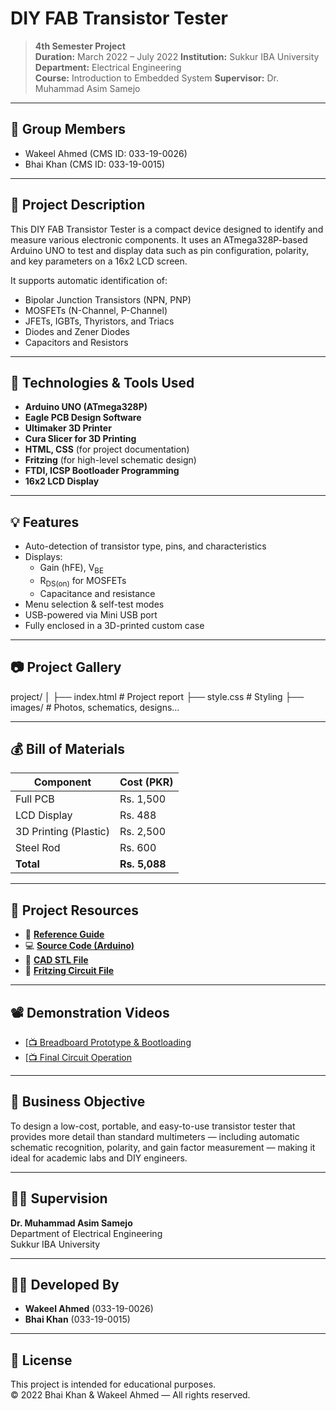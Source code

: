 # DIY FAB Transistor Tester

> **4th Semester Project**  
> **Duration:** March 2022 – July 2022
> **Institution:** Sukkur IBA University  
> **Department:** Electrical Engineering  
> **Course:** Introduction to Embedded System 
> **Supervisor:** Dr. Muhammad Asim Samejo 

---

## 👥 Group Members

- Wakeel Ahmed (CMS ID: 033-19-0026)  
- Bhai Khan (CMS ID: 033-19-0015)

---

## 📌 Project Description

This DIY FAB Transistor Tester is a compact device designed to identify and measure various electronic components. It uses an ATmega328P-based Arduino UNO to test and display data such as pin configuration, polarity, and key parameters on a 16x2 LCD screen.

It supports automatic identification of:
- Bipolar Junction Transistors (NPN, PNP)
- MOSFETs (N-Channel, P-Channel)
- JFETs, IGBTs, Thyristors, and Triacs
- Diodes and Zener Diodes
- Capacitors and Resistors

---

## 🧰 Technologies & Tools Used

- **Arduino UNO (ATmega328P)**
- **Eagle PCB Design Software**
- **Ultimaker 3D Printer**
- **Cura Slicer for 3D Printing**
- **HTML, CSS** (for project documentation)
- **Fritzing** (for high-level schematic design)
- **FTDI, ICSP Bootloader Programming**
- **16x2 LCD Display**

---

## 💡 Features

- Auto-detection of transistor type, pins, and characteristics
- Displays:
  - Gain (hFE), V<sub>BE</sub>
  - R<sub>DS(on)</sub> for MOSFETs
  - Capacitance and resistance
- Menu selection & self-test modes
- USB-powered via Mini USB port
- Fully enclosed in a 3D-printed custom case

---

## 📷 Project Gallery

project/
│
├── index.html # Project report
├── style.css # Styling
├── images/ # Photos, schematics, designs...


---

## 💰 Bill of Materials

| Component                  | Cost (PKR) |
|---------------------------|------------|
| Full PCB                  | Rs. 1,500   |
| LCD Display               | Rs. 488     |
| 3D Printing (Plastic)     | Rs. 2,500   |
| Steel Rod                 | Rs. 600     |
| **Total**                 | **Rs. 5,088** |

---

## 🔗 Project Resources

- 🔗 [**Reference Guide**](https://create.arduino.cc/projecthub/plouc68000/ardutester-v1-13-the-arduino-uno-transistor-tester-dbafb4)
- 💻 [**Source Code (Arduino)**](https://create.arduino.cc/editor/plouc68000/d6b548e6-37af-4cf0-b95f-cbaa9e89ea72/preview)
- 📐 [**CAD STL File**](https://github.com/wagiminator/ATmega-Transistor-Tester/blob/master/hardware/TransistorTester_case.stl)
- 🧩 [**Fritzing Circuit File**](https://fritzing.org/projects/tester)

---

## 📽️ Demonstration Videos

- [<a href="https://www.youtube.com/embed/zdPWsUJlSmU" target="_blank">📺 Breadboard Prototype & Bootloading</a>
- [<a href="https://www.youtube.com/embed/i-WZqEvgACc" target="_blank">📺 Final Circuit Operation</a>

---

## 💼 Business Objective

To design a low-cost, portable, and easy-to-use transistor tester that provides more detail than standard multimeters — including automatic schematic recognition, polarity, and gain factor measurement — making it ideal for academic labs and DIY engineers.

---

## 🧑‍🏫 Supervision

**Dr. Muhammad Asim Samejo**  
Department of Electrical Engineering  
Sukkur IBA University

---

## 🧑‍💻 Developed By

- **Wakeel Ahmed** (033-19-0026)  
- **Bhai Khan** (033-19-0015)

---

## 📜 License

This project is intended for educational purposes.  
© 2022 Bhai Khan & Wakeel Ahmed — All rights reserved.
